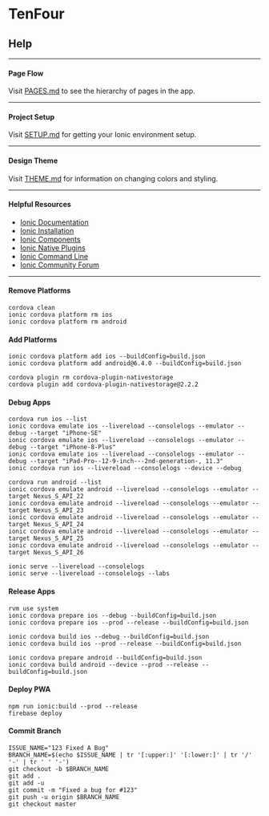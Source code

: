 # TenFour
## Help

---

#### Page Flow
Visit [PAGES.md](/docs/PAGES.md) to see the hierarchy of pages in the app.

---

#### Project Setup
Visit [SETUP.md](/docs/SETUP.md) for getting your Ionic environment setup.

---

#### Design Theme
Visit [THEME.md](/docs/THEME.md) for information on changing colors and styling.

---

#### Helpful Resources
* [Ionic Documentation](https://ionicframework.com/docs/)
* [Ionic Installation](https://ionicframework.com/docs/intro/installation/)
* [Ionic Components](https://ionicframework.com/docs/components/)
* [Ionic Native Plugins](https://ionicframework.com/docs/native/)
* [Ionic Command Line](https://ionicframework.com/docs/cli/commands.html)
* [Ionic Community Forum](https://forum.ionicframework.com/)

---

#### Remove Platforms
```
cordova clean
ionic cordova platform rm ios
ionic cordova platform rm android
```
#### Add Platforms
```
ionic cordova platform add ios --buildConfig=build.json
ionic cordova platform add android@6.4.0 --buildConfig=build.json
```
```
cordova plugin rm cordova-plugin-nativestorage
cordova plugin add cordova-plugin-nativestorage@2.2.2
```
#### Debug Apps
```
cordova run ios --list
ionic cordova emulate ios --livereload --consolelogs --emulator --debug --target "iPhone-SE"
ionic cordova emulate ios --livereload --consolelogs --emulator --debug --target "iPhone-8-Plus"
ionic cordova emulate ios --livereload --consolelogs --emulator --debug --target "iPad-Pro--12-9-inch---2nd-generation-, 11.3"
ionic cordova run ios --livereload --consolelogs --device --debug
```
```
cordova run android --list
ionic cordova emulate android --livereload --consolelogs --emulator --target Nexus_S_API_22
ionic cordova emulate android --livereload --consolelogs --emulator --target Nexus_S_API_23
ionic cordova emulate android --livereload --consolelogs --emulator --target Nexus_S_API_24
ionic cordova emulate android --livereload --consolelogs --emulator --target Nexus_S_API_25
ionic cordova emulate android --livereload --consolelogs --emulator --target Nexus_S_API_26
```
```
ionic serve --livereload --consolelogs
ionic serve --livereload --consolelogs --labs
```
#### Release Apps
```
rvm use system
ionic cordova prepare ios --debug --buildConfig=build.json
ionic cordova prepare ios --prod --release --buildConfig=build.json
```
```
ionic cordova build ios --debug --buildConfig=build.json
ionic cordova build ios --prod --release --buildConfig=build.json
```
```
ionic cordova prepare android --buildConfig=build.json
ionic cordova build android --device --prod --release --buildConfig=build.json
```
#### Deploy PWA
```
npm run ionic:build --prod --release
firebase deploy
```

#### Commit Branch

```
ISSUE_NAME="123 Fixed A Bug"
BRANCH_NAME=$(echo $ISSUE_NAME | tr '[:upper:]' '[:lower:]' | tr '/' '-' | tr ' ' '-')
git checkout -b $BRANCH_NAME
git add .
git add -u
git commit -m "Fixed a bug for #123"
git push -u origin $BRANCH_NAME
git checkout master
```
